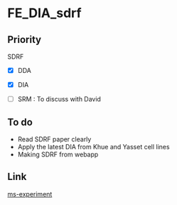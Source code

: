 # FE_DIA_sdrf

## Priority

SDRF
- [x] DDA 
- [x] DIA 
- [ ] SRM : To discuss with David

 

## To do 
- Read SDRF paper clearly 
- Apply the latest DIA from Khue and Yasset cell lines 
- Making SDRF from webapp

## Link
[ms-experiment](https://ms-experiment.streamlit.app/)